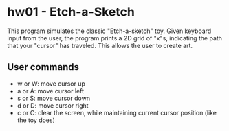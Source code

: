 # hw01 - Etch-a-Sketch
This program simulates the classic "Etch-a-sketch" toy. Given keyboard input from the user, the program prints a 2D grid of "x"s, indicating the path that your "cursor" has traveled. This allows the user to create art.

## User commands
* w or W: move cursor up
* a or A: move cursor left
* s or S: move cursor down
* d or D: move cursor right
* c or C: clear the screen, while maintaining current cursor position (like the toy does)